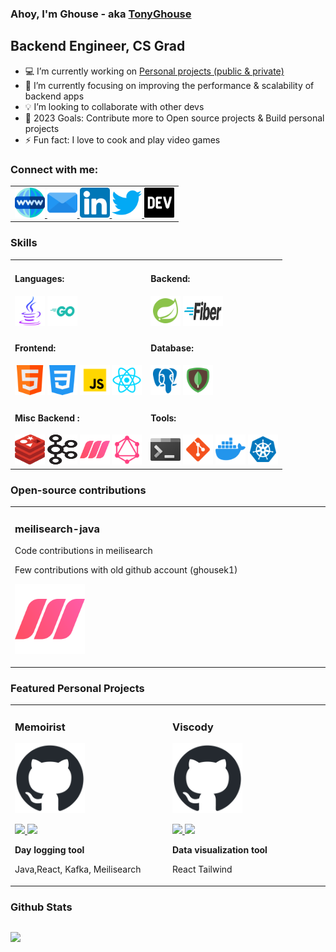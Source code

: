 ### Ahoy, I'm Ghouse - aka [TonyGhouse][website]

## Backend Engineer, CS Grad

- :computer: I’m currently working on [Personal projects (public & private)][gitprojects]
- :blue_book: I’m currently focusing on improving the performance & scalability of backend apps
- :bulb: I’m looking to collaborate with other devs
- :dart: 2023 Goals: Contribute more to Open source projects & Build personal projects
- ⚡ Fun fact: I love to cook and play video games

### Connect with me:
<div align="left">
<table>
<tr>
<td >
<a href="https://tonyghouse.com" target="_blank">
 <img src="./assets/icons/website.png" style=" height:3rem; width:3rem;">
</a>
<a href="mailto:tonyghouseofficial@gmail.com" target="_blank">
 <img src="./assets/icons/email.png" style=" height:3rem; width:3rem;">
</a>
<a href="https://linkedin.com/in/tonyghouse" target="_blank">
 <img src="./assets/icons/linkedin.png" style=" height:3rem; width:3rem;">
</a>
<a href="https://twitter.com/tonyghouse" target="_blank">
 <img src="./assets/icons/twitter.png" style=" height:3rem; width:3rem;">
</a>
<a href="https://dev.to/tonyghouse" target="_blank">
 <img src="./assets/icons/devto.png" style=" height:3rem; width:3rem;">
</a>
</td>
</tr>                                                                
</table> 

### Skills
<div align="left">
<table>
<tr>
<td width="50%">
<h4 align="left" style="padding-top: 0rem;" style="padding-top: 0rem;">Languages: </h4>
<div class="languages" align="left">
 <img  src="./assets/icons/java.png" style=" height:3rem; width:3rem;" />
 <img  src="./assets/icons/golang.png" style=" height:3rem; width:3rem;" />
</div>
</td>
<td width="50%">
<h4 align="left" style="padding-top: 0rem;">Backend: </h4>
<div class="backend" align="left">
<img src="./assets/icons/spring.png" style=" height:3rem; width:3rem;" />
<img src="./assets/icons/go-fiber.png" style=" height:3rem; width:4rem;" />
</div>
</td>
</tr> 
<tr>
<td width="50%">
<h4 align="left" style="padding-top: 0rem;">Frontend: </h4>
<div class="frontend" align="left">
 <img src="./assets/icons/html.png" style=" height:3rem; width:3rem;" />
 <img src="./assets/icons/css.png" style=" height:3rem; width:3rem;" />
 <img src="./assets/icons/javascript.png" style=" height:3rem; width:3rem;" />
 <img src="./assets/icons/reactjs.png" style=" height:3rem; width:3rem;" />
</div>
</td>
<td width="50%">
<h4 align="left" style="padding-top: 0rem;">Database:</h4>
<div class="database" align="left">
 <img src="./assets/icons/postgresql.png" style=" height:3rem; width:3rem;" />
 <img src="./assets/icons/mongodb.png" style=" height:3rem; width:3rem;" />
</div>
</td>
</tr>  
<tr>
<td width="50%">
<h4 align="left" style="padding-top: 0rem;">Misc Backend : </h4>
<div class="misc-backend" align="left">
 <img src="./assets/icons/redis.png" style=" height:3rem; width:3rem;" />
 <img src="./assets/icons/kafka.png" style=" height:3rem; width:3rem;" />
 <img src="./assets/icons/meilisearch.png" style=" height:3rem; width:3rem;" />
 <img src="./assets/icons/graphql.png" style=" height:3rem; width:3rem;" />
</div>
</td>
<td width="50%">
<h4 align="left" style="padding-top: 0rem;">Tools:</h4>
<div class="misc-tools" align="left">
 <img src="./assets/icons/terminal.png" style=" height:3rem; width:3rem;" />
 <img src="./assets/icons/git.png" style=" height:3rem; width:3rem;" />
 <img src="./assets/icons/docker.png" style=" height:3rem; width:3rem;" />
 <img src="./assets/icons/kubernetes.png" style=" height:3rem; width:3rem;" />
</div>
</td>
</tr>                                                               
</table> 

### Open-source contributions
<div align="left">
<table>
<tr>
<td width="33%">
<h3 align="left">meilisearch-java</h3>
<div align="left">
<p> Code contributions in meilisearch </p>
<p> Few contributions with old github account (ghousek1) </p>
<a href="https://github.com/meilisearch/meilisearch-java" target="_blank">
<img src="./assets/icons/meilisearch.png" style="width: 7rem;"></a>
<p>
</p>
</div>
</td>

</tr>                                                                
</table> 

### Featured Personal Projects
<div align="left">
<table>
<tr>
<td width="33%">
<h3 align="left">Memoirist</h3>
<div align="left">
<a href="https://github.com/tonyghouse/memoirist" target="_blank">
<img src="./assets/icons/github.png" style="width: 7rem;"></a>
<p>
<a href="https://github.com/tonyghouse/memoirist" target="_blank">
<img src="https://img.shields.io/badge/CODE-ff9?style=for-the-badge&logo=github&logoColor=black">
</a>
<a href="https://github.com/tonyghouse/memoirist" target="_blank">
<img src="https://img.shields.io/badge/-website-green?style=for-the-badge&color=d1ed58">
</a>
</p>
<p><strong> Day logging tool</strong></p>
<p>Java,React, Kafka, Meilisearch</p>
</div>
</td>


<td width="33%">                                                                                     
<h3 align="left">Viscody</h3>
<div align="left">
<a href="https://github.com/tonyghouse/viscody" target="_blank"><img src="./assets/icons/github.png" style="width: 7rem;"></a>
<p>
<a href="https://github.com/tonyghouse/viscody" target="_blank">
<img src="https://img.shields.io/badge/CODE-ff9?style=for-the-badge&logo=github&logoColor=black"">
</a>
<a href="https://github.com/tonyghouse/viscody" target="_blank">
<img src="https://img.shields.io/badge/-website-green?style=for-the-badge&color=d1ed58">
</a>
</p>
<p><strong>Data visualization tool</strong> </p>
<p>React Tailwind</p>
</div>
</td>
</tr>                                                                
</table>   

### Github Stats

 <div id="stats" width="100%" style="display: flex; align:left;">
  <div width="100%" align="left" style="flex: 1;">
   
   [<img src="https://github-readme-stats.vercel.app/api?username=tonyghouse&theme=highcontrast&show_icons=true&hide_border=true">][github]
   
  </div>
 
 </div>

[email]: mailto:tonyghouseofficial@gmail.com
[website]: https://tonyghouse.com
[linkedin]: https://linkedin.com/in/tonyghouse
[twitter]: https://twitter.com/tonyghouse
[reddit]: https://reddit.com/u/tonyghouse
[devto]: https://dev.to/tonyghouse
[github]: https://github.com/tonyghouse?tab=repositories
[gitprojects]: https://github.com/tonyghouse?tab=repositories
[meilisearch]: https://github.com/meilisearch/meilisearch-java
                                                                              
</div>                                                                                    